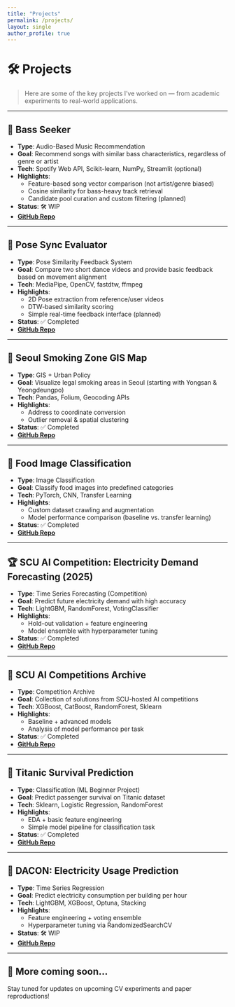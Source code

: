 ```yaml
---
title: "Projects"
permalink: /projects/
layout: single
author_profile: true
---
```


# 🛠 Projects

> Here are some of the key projects I’ve worked on — from academic experiments to real-world applications.

---

## 🎸 Bass Seeker

- **Type**: Audio-Based Music Recommendation  
- **Goal**: Recommend songs with similar bass characteristics, regardless of genre or artist  
- **Tech**: Spotify Web API, Scikit-learn, NumPy, Streamlit (optional)  
- **Highlights**:
  - Feature-based song vector comparison (not artist/genre biased)
  - Cosine similarity for bass-heavy track retrieval
  - Candidate pool curation and custom filtering (planned)
- **Status**: 🛠 WIP  
- **[GitHub Repo](https://github.com/hojjang98/ML-Projects/tree/main/bass_seeker)**

---

## 🕺 Pose Sync Evaluator

- **Type**: Pose Similarity Feedback System  
- **Goal**: Compare two short dance videos and provide basic feedback based on movement alignment  
- **Tech**: MediaPipe, OpenCV, fastdtw, ffmpeg  
- **Highlights**:
  - 2D Pose extraction from reference/user videos  
  - DTW-based similarity scoring  
  - Simple real-time feedback interface (planned)  
- **Status**: ✅ Completed   
- **[GitHub Repo](https://github.com/hojjang98/CV-Projects/tree/main/pose-sync-evaluator)**


---

## 🚗 Seoul Smoking Zone GIS Map

- **Type**: GIS + Urban Policy  
- **Goal**: Visualize legal smoking areas in Seoul (starting with Yongsan & Yeongdeungpo)  
- **Tech**: Pandas, Folium, Geocoding APIs  
- **Highlights**:
  - Address to coordinate conversion
  - Outlier removal & spatial clustering
- **Status**: ✅ Completed  
- **[GitHub Repo](https://github.com/hojjang98/Misc-Projects/tree/main/seoul-smoking-gis)**

---

## 🍱 Food Image Classification

- **Type**: Image Classification  
- **Goal**: Classify food images into predefined categories  
- **Tech**: PyTorch, CNN, Transfer Learning  
- **Highlights**:
  - Custom dataset crawling and augmentation
  - Model performance comparison (baseline vs. transfer learning)
- **Status**: ✅ Completed  
- **[GitHub Repo](https://github.com/hojjang98/CV-Projects/tree/main/food-image-classification)**

---

## 🏆 SCU AI Competition: Electricity Demand Forecasting (2025)

- **Type**: Time Series Forecasting (Competition)  
- **Goal**: Predict future electricity demand with high accuracy  
- **Tech**: LightGBM, RandomForest, VotingClassifier  
- **Highlights**:
  - Hold-out validation + feature engineering
  - Model ensemble with hyperparameter tuning
- **Status**: ✅ Completed  
- **[GitHub Repo](https://github.com/hojjang98/ML-Projects/tree/main/scu_ai_competiton-2025)**

---

## 🧠 SCU AI Competitions Archive

- **Type**: Competition Archive  
- **Goal**: Collection of solutions from SCU-hosted AI competitions  
- **Tech**: XGBoost, CatBoost, RandomForest, Sklearn  
- **Highlights**:
  - Baseline + advanced models
  - Analysis of model performance per task
- **Status**: ✅ Completed  
- **[GitHub Repo](https://github.com/hojjang98/ML-Projects/tree/main/scu_ai_competitions)**

---

## 🚢 Titanic Survival Prediction

- **Type**: Classification (ML Beginner Project)  
- **Goal**: Predict passenger survival on Titanic dataset  
- **Tech**: Sklearn, Logistic Regression, RandomForest  
- **Highlights**:
  - EDA + basic feature engineering
  - Simple model pipeline for classification task
- **Status**: ✅ Completed  
- **[GitHub Repo](https://github.com/hojjang98/ML-Projects/tree/main/titanic-survival-prediction)**

---

## 🧪 DACON: Electricity Usage Prediction

- **Type**: Time Series Regression  
- **Goal**: Predict electricity consumption per building per hour  
- **Tech**: LightGBM, XGBoost, Optuna, Stacking  
- **Highlights**:
  - Feature engineering + voting ensemble
  - Hyperparameter tuning via RandomizedSearchCV
- **Status**: 🛠 WIP  
- **[GitHub Repo](https://github.com/hojjang98/ML-Projects/tree/main/dacon-electricity-prediction)**

---

## 📂 More coming soon...

Stay tuned for updates on upcoming CV experiments and paper reproductions!
